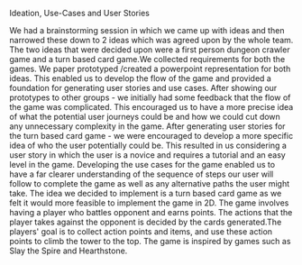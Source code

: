 Ideation, Use-Cases and User Stories

We had a brainstorming session in which we came up with ideas and then narrowed these down to 2 ideas which was agreed upon by the whole team. The two ideas that were decided upon were a first person dungeon crawler game and a turn based card game.We collected requirements for both the games. We paper prototyped /created a powerpoint representation for both ideas. This enabled us to develop the flow of the game and provided a foundation for generating user stories and use cases. After showing our prototypes to other groups - we initially had some feedback that the flow of the game was complicated. This encouraged us to have a more precise idea of what the potential user journeys could be and how we could cut down any unnecessary complexity in the game. 
After generating user stories for the turn based card game - we were encouraged to develop a more specific idea of who the user potentially could be. This resulted in us considering a user story in which the user is a novice and requires a tutorial and an easy level in the game. Developing the use cases for the game enabled us to have a far clearer understanding of the sequence of steps our user will follow to complete the game as well as any alternative paths the user might take. The idea we decided to implement is a turn based card game as we felt it would more feasible to implement the game in 2D. The game involves having a player who battles opponent and earns points. The actions that the player takes against the opponent is decided by the cards generated.The players' goal is to collect action points and items, and use these action points to climb the tower to the top. The game is inspired by games such as Slay the Spire and Hearthstone. 


